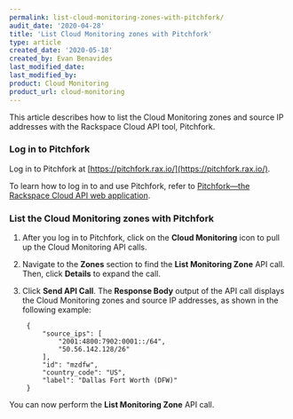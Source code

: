 ```yaml
---
permalink: list-cloud-monitoring-zones-with-pitchfork/
audit_date: '2020-04-28'
title: 'List Cloud Monitoring zones with Pitchfork'
type: article
created_date: '2020-05-18'
created_by: Evan Benavides
last_modified_date: 
last_modified_by:
product: Cloud Monitoring
product_url: cloud-monitoring
---
```


This article describes how to list the Cloud Monitoring zones and source IP addresses with the Rackspace
Cloud API tool, Pitchfork.

### Log in to Pitchfork

Log in to Pitchfork at [https://pitchfork.rax.io/](https://pitchfork.rax.io/).

To learn how to log in to and use Pitchfork, refer to [Pitchfork&mdash;the Rackspace Cloud API web application](https://docs.rackspace.com/support/how-to/pitchfork-the-rackspace-cloud-api-web-application).

### List the Cloud Monitoring zones with Pitchfork

1. After you log in to Pitchfork, click on the **Cloud Monitoring** icon to pull up the Cloud Monitoring API calls.

2. Navigate to the **Zones** section to find the **List Monitoring Zone** API call. Then, click **Details** to expand the call.

3. Click **Send API Call**. The **Response Body** output of the API call displays the Cloud Monitoring zones and source IP addresses, as shown in the following example:
       
        {
            "source_ips": [
                "2001:4800:7902:0001::/64", 
                "50.56.142.128/26"
            ], 
            "id": "mzdfw", 
            "country_code": "US", 
            "label": "Dallas Fort Worth (DFW)"
        }


You can now perform the **List Monitoring Zone** API call.
